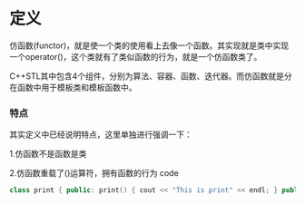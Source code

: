 # 定义
仿函数(functor)，就是使一个类的使用看上去像一个函数。其实现就是类中实现一个operator()，这个类就有了类似函数的行为，就是一个仿函数类了。

C++STL其中包含4个组件，分别为算法、容器、函数、迭代器。而仿函数就是分在函数中用于模板类和模板函数中。

### 特点

其实定义中已经说明特点，这里单独进行强调一下：

1.仿函数不是函数是类

2.仿函数重载了()运算符，拥有函数的行为
code
```cpp
class print { public: print() { cout << "This is print" << endl; } public: void operator()(int i) { cout << i << endl; } }; int main(int argv, char* argc[]) { vector<int> it = { 1,2,3,4, 6, 7, 8 }; for_each(it.begin(), it.end(), print()); return 0; }
```